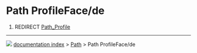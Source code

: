 # Path ProfileFace/de
1.  REDIRECT [Path_Profile](Path_Profile.md)



---
![](images/Right_arrow.png) [documentation index](../README.md) > [Path](Path_Workbench.md) > Path ProfileFace/de
